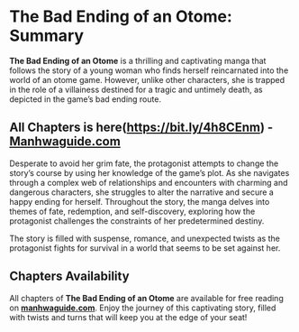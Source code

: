 # The Bad Ending of an Otome: Summary

**The Bad Ending of an Otome** is a thrilling and captivating manga that follows the story of a young woman who finds herself reincarnated into the world of an otome game. However, unlike other characters, she is trapped in the role of a villainess destined for a tragic and untimely death, as depicted in the game’s bad ending route.

## All Chapters is here(https://bit.ly/4h8CEnm)  - [Manhwaguide.com](https://bit.ly/4h8CEnm)

Desperate to avoid her grim fate, the protagonist attempts to change the story’s course by using her knowledge of the game’s plot. As she navigates through a complex web of relationships and encounters with charming and dangerous characters, she struggles to alter the narrative and secure a happy ending for herself. Throughout the story, the manga delves into themes of fate, redemption, and self-discovery, exploring how the protagonist challenges the constraints of her predetermined destiny.

The story is filled with suspense, romance, and unexpected twists as the protagonist fights for survival in a world that seems to be set against her.

## Chapters Availability  
All chapters of **The Bad Ending of an Otome** are available for free reading on **[manhwaguide.com](https://bit.ly/4h8CEnm)**. Enjoy the journey of this captivating story, filled with twists and turns that will keep you at the edge of your seat!
